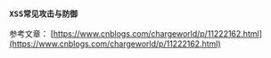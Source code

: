 ### `XSS常见攻击与防御`
参考文章： [https://www.cnblogs.com/chargeworld/p/11222162.html](https://www.cnblogs.com/chargeworld/p/11222162.html)